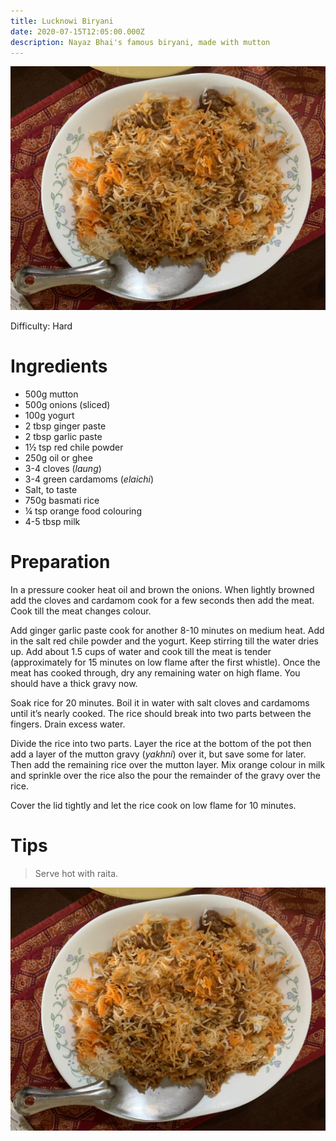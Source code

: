 ```yaml
---
title: Lucknowi Biryani
date: 2020-07-15T12:05:00.000Z
description: Nayaz Bhai's famous biryani, made with mutton
---
```

![](lucknowi-biryani.jpeg)

Difficulty: Hard  

# Ingredients

* 500g mutton 
* 500g onions (sliced)
* 100g yogurt 
* 2 tbsp ginger paste
* 2 tbsp garlic paste 
* 1½ tsp red chile powder 
* 250g oil or ghee
* 3-4 cloves (*laung*)
* 3-4 green cardamoms (*elaichi*)
* Salt, to taste 
* 750g basmati rice 
* ¼ tsp orange food colouring
* 4-5 tbsp milk

# Preparation

In a pressure cooker heat oil and brown the onions. When lightly browned add the cloves and cardamom cook for a few seconds then add the meat. Cook till the meat changes colour.

Add ginger garlic paste cook for another 8-10 minutes on medium heat. Add in the salt red chile powder and the yogurt. Keep stirring till the water dries up. Add about 1.5 cups of water and cook till the meat is tender (approximately for 15 minutes on low flame after the first whistle). Once the meat has cooked through, dry any remaining water on high flame. You should have a thick gravy now.

Soak rice for 20 minutes. Boil it in water with salt cloves and cardamoms until it’s nearly cooked. The rice should break into two parts between the fingers. Drain excess water.

Divide the rice into two parts. Layer the rice at the bottom of the pot then add a layer of the mutton gravy (*yakhni*) over it, but save some for later. Then add the remaining rice over the mutton layer. Mix orange colour in milk and sprinkle over the rice also the pour the remainder of the gravy over the rice.

Cover the lid tightly and let the rice cook on low flame for 10 minutes.

# Tips

> Serve hot with raita.

![](lucknowi-biryani.jpeg)
